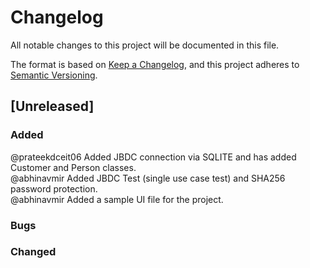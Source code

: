 # Changelog

All notable changes to this project will be documented in this file.

The format is based on [Keep a Changelog](https://keepachangelog.com/en/1.0.0/),
and this project adheres to [Semantic Versioning](https://semver.org/spec/v2.0.0.html).

## [Unreleased]

### Added

@prateekdceit06 Added JBDC connection via SQLITE and has added Customer and Person classes. <br>
@abhinavmir Added JBDC Test (single use case test) and SHA256 password protection. <br>
@abhinavmir Added a sample UI file for the project. <br>

### Bugs

### Changed

